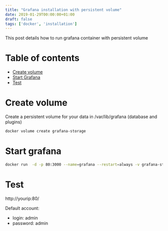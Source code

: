 ```yaml
---
title: "Grafana installation with persistent volume"
date: 2019-01-29T00:00:00+01:00
draft: false
tags: ['docker', 'installation']
---
```


This post details how to run grafana container with persistent volume

# Table of contents

* [Create volume](#create-volume)
* [Start Grafana](#start-grafana)
* [Test](#test)

# Create volume

Create a persistent volume for your data in /var/lib/grafana (database and plugins)

```bash
docker volume create grafana-storage
```

# Start grafana

```bash
docker run  -d -p 80:3000 --name=grafana --restart=always -v grafana-storage:/var/lib/grafana grafana/grafana
```

# Test

http://yourip:80/

Default account:
- login: admin
- password: admin